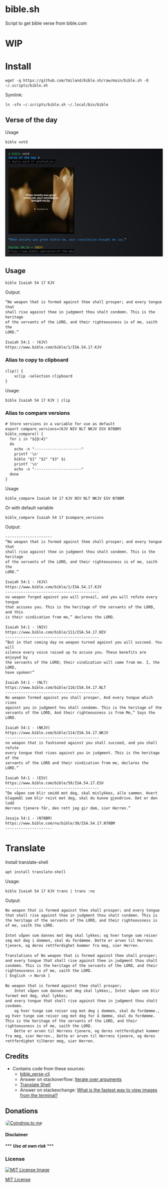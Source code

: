 # bible.sh
Script to get bible verse from bible.com 

# WIP

# Install

```shell
wget -q https://github.com/tmiland/bible.sh/raw/main/bible.sh -O ~/.scripts/bible.sh
```
Symlink: 
```shell
ln -sfn ~/.scripts/bible.sh ~/.local/bin/bible
```

## Verse of the day

Usage
```shell
bible votd
```

<a href="https://raw.githubusercontent.com/tmiland/bible.sh/main/assets/votd.png">![votd](https://raw.githubusercontent.com/tmiland/bible.sh/main/assets/votd.png)</a>

## Usage

```shell
bible Isaiah 54 17 KJV
```
Output:
```shell
“No weapon that is formed against thee shall prosper; and every tongue that 
shall rise against thee in judgment thou shalt condemn. This is the heritage 
of the servants of the LORD, and their righteousness is of me, saith the 
LORD.”

Isaiah 54:1 - (KJV)
https://www.bible.com/bible/1/ISA.54.17.KJV
```

### Alias to copy to clipboard

```shell
clip() {
	xclip -selection clipboard
}
```
Usage:
```shell
bible Isaiah 54 17 KJV | clip
```

### Alias to compare versions

```shell
# Store versions in a variable for use as default
export compare_versions=(KJV NIV NLT NKJV ESV N78BM)
bible_compare() {
  for i in "${@:4}"
  do
    echo -n "---------------------"
    printf '\n'
    bible "$1" "$2" "$3" $i
    printf '\n'
    echo -n "---------------------"
  done
}
```

Usage
```shell
bible_compare Isaiah 54 17 KJV NIV NLT NKJV ESV N78BM
```
Or with default variable
```shell
bible_compare Isaiah 54 17 $compare_versions
```

Output:
```shell
---------------------
“No weapon that is formed against thee shall prosper; and every tongue that 
shall rise against thee in judgment thou shalt condemn. This is the heritage 
of the servants of the LORD, and their righteousness is of me, saith the 
LORD.”

Isaiah 54:1 - (KJV)
https://www.bible.com/bible/1/ISA.54.17.KJV
------------------------------------------
no weapon forged against you will prevail, and you will refute every tongue 
that accuses you. This is the heritage of the servants of the LORD, and this 
is their vindication from me,” declares the LORD.

Isaiah 54:1 - (NIV)
https://www.bible.com/bible/111/ISA.54.17.NIV
------------------------------------------
“But in that coming day no weapon turned against you will succeed. You will 
silence every voice raised up to accuse you. These benefits are enjoyed by 
the servants of the LORD; their vindication will come from me. I, the LORD, 
have spoken!”

Isaiah 54:1 - (NLT)
https://www.bible.com/bible/116/ISA.54.17.NLT
------------------------------------------
No weapon formed against you shall prosper, And every tongue which rises 
against you in judgment You shall condemn. This is the heritage of the 
servants of the LORD, And their righteousness is from Me,” Says the LORD.

Isaiah 54:1 - (NKJV)
https://www.bible.com/bible/114/ISA.54.17.NKJV
------------------------------------------
no weapon that is fashioned against you shall succeed, and you shall refute 
every tongue that rises against you in judgment. This is the heritage of the 
servants of the LORD and their vindication from me, declares the LORD.”

Isaiah 54:1 - (ESV)
https://www.bible.com/bible/59/ISA.54.17.ESV
------------------------------------------
“De våpen som blir smidd mot deg, skal mislykkes, alle sammen. Hvert 
klagemål som blir reist mot deg, skal du kunne gjendrive. Det er den lodd 
Herrens tjenere får, den rett jeg gir dem, sier Herren.”

Jesaja 54:1 - (N78BM)
https://www.bible.com/no/bible/30/ISA.54.17.N78BM
---------------------
```

# Translate

Install translate-shell
```shell
apt install translate-shell 
```
Usage:
```shell
bible Isaiah 54 17 KJV trans | trans :no
```
Output:
```shell
No weapon that is formed against thee shall prosper; and every tongue that shall rise against thee in judgment thou shalt condemn. This is the heritage of the servants of the LORD, and their righteousness is of me, saith the LORD.

Intet våpen som dannes mot deg skal lykkes; og hver tunge som reiser seg mot deg i dommen, skal du fordømme. Dette er arven til Herrens tjenere, og deres rettferdighet kommer fra meg, sier Herren.

Translations of No weapon that is formed against thee shall prosper; and every tongue that shall rise against thee in judgment thou shalt condemn. This is the heritage of the servants of the LORD, and their righteousness is of me, saith the LORD.
[ English -> Norsk ]

No weapon that is formed against thee shall prosper;
    Intet våpen som dannes mot deg skal lykkes;, Intet våpen som blir formet mot deg, skal lykkes;
and every tongue that shall rise against thee in judgment thou shalt condemn.
    og hver tunge som reiser seg mot deg i dommen, skal du fordømme., og hver tunge som reiser seg mot deg for å dømme, skal du fordømme.
This is the heritage of the servants of the LORD, and their righteousness is of me, saith the LORD.
    Dette er arven til Herrens tjenere, og deres rettferdighet kommer fra meg, sier Herren., Dette er arven til Herrens tjenere, og deres rettferdighet tilhører meg, sier Herren.
```

## Credits
- Contains code from these sources:
  * [bible_verse-cli](https://github.com/RaynardGerraldo/bible_verse-cli/blob/master/bible_verse)
  * Answer on stackoverflow: [Iterate over arguments](https://stackoverflow.com/a/37056727)
  * [Translate Shell](https://github.com/soimort/translate-shell)
  * Answer on stackexchange: [What is the fastest way to view images from the terminal?](https://unix.stackexchange.com/a/745334)

## Donations
<a href="https://coindrop.to/tmiland" target="_blank"><img src="https://coindrop.to/embed-button.png" style="border-radius: 10px; height: 57px !important;width: 229px !important;" alt="Coindrop.to me"></img></a>

#### Disclaimer 

*** ***Use at own risk*** ***

### License

[![MIT License Image](https://upload.wikimedia.org/wikipedia/commons/thumb/0/0c/MIT_logo.svg/220px-MIT_logo.svg.png)](https://github.com/tmiland/bible.sh/blob/master/LICENSE)

[MIT License](https://github.com/tmiland/bible.sh/blob/master/LICENSE)